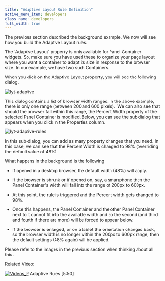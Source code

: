 ```yaml
---
title: "Adaptive Layout Rule Definition"
active_menu_item: developers
class_name: developers
full_width: true
---
```



The previous section described the background example. We now will see how you build the Adaptive Layout rules.

The 'Adaptive Layout' property is only available for Panel Container widgets. So, make sure you have used these to organize your page layout where you want a container to adapt its size in response to the browser size. In our example, we have two such Containers.

When you click on the Adaptive Layout property, you will see the following dialog.

![lyt-adaptive](/img/docs/lyt-adaptive.zoom75.png)

This dialog contains a list of browser width ranges. In the above example, there is only one range (between 200 and 600 pixels).  We can also see that should the browser fall within this range, the Percent Width property of the selected Panel Container is modified. Below, you can see the sub dialog that appears when you click in the Properties column.

![lyt-adaptive-rules](/img/docs/lyt-adaptive-rules.zoom88.png)

In this sub-dialog, you can add as many property changes that you need. In this case, we can see that the Percent Width is changed to 98% (overriding the default value of 48%).

What happens in the background is the following

 - If opened in a desktop browser, the default width (48%) will apply.

 - If the browser is shrunk or if opened on, say, a smartphone then the Panel Container's width will fall into the range of 200px to 600px.

 - At this point, the rule is triggered and the Percent width gets changed to 98%.

 - Once this happens, the Panel Container and the other Panel Container next to it cannot fit into the available width and so the second (and third and fourth if there are more) will be forced to appear below.

 - If the browser is enlarged, or on a tablet the orientation changes back, so the browser width is no longer within the 200px to 600px range, then the default settings (48% again) will be applied.

Please refer to the images in the previous section when thinking about all this.

Related Video:

[![Videos\_P](/img/docs/videos_p.png)](http://www.youtube.com/v/cHbncpuUwo8?autoplay=1&hd=1&fs=1&showsearch=0&rel=0&) Adaptive Rules [5:50]

